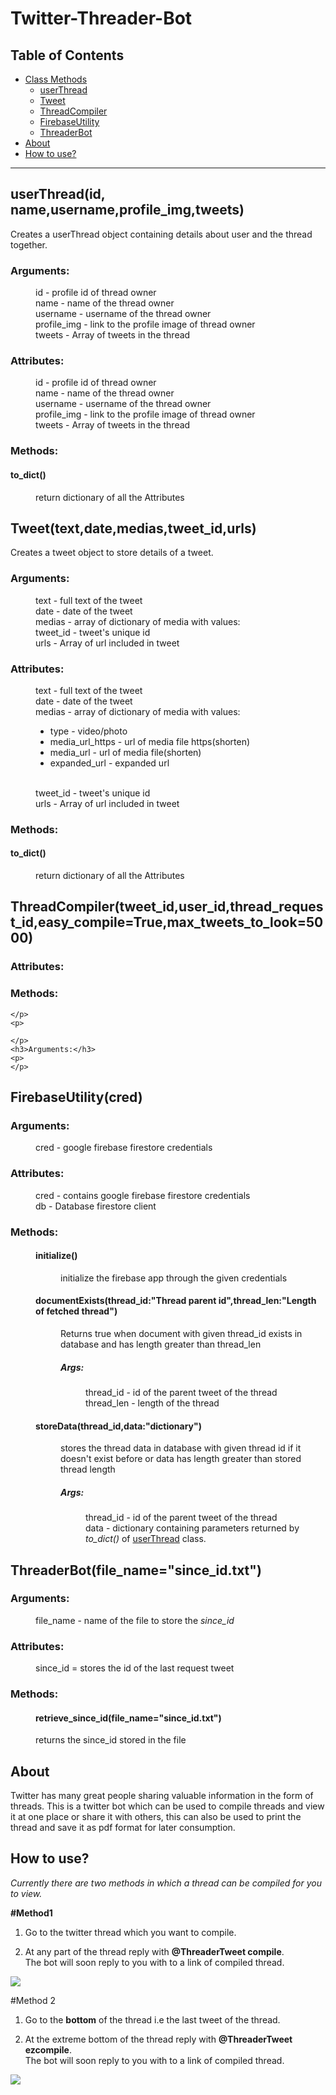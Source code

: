 # Twitter-Threader-Bot
<h2>Table of Contents</h2>
    <ul>
        <li>
        <a href="#class-methods">Class Methods</a>
            <ul>
                <li>
                    <a href="#method-userThread">userThread</a>
                </li>
                <li>
                    <a href="#method-Tweet">Tweet</a>
                </li>
                <li>
                    <a href="#method-ThreadCompiler">ThreadCompiler</a>
                </li>
                <li>
                    <a href="#method-FirebaseUtility">FirebaseUtility</a>
                </li>
                <li>
                    <a href="#method-ThreaderBot">ThreaderBot</a>
                </li>
            </ul>
        </li>
        <li><a href="#about">About</a></li>
        <li><a href="#how-to-use">How to use?</a></li>
    </ul>
<hr>
<h2><strong><a name="method-userThread">userThread(id, name,username,profile_img,tweets)</a></strong></h2>
    <p>
        Creates a userThread object containing details about user and the thread together.
    </p>
    <dl>
        <dt><h3>Arguments:</h3></dt>
        <dd>
            <p>
                id - profile id of thread owner
                <br>
                name - name of the thread owner
                <br>
                username - username of the thread owner
                <br>
                profile_img - link to the profile image of thread owner
                <br>
                tweets - Array of tweets in the thread
            </p>
        </dd>
        <dt><h3>Attributes:</h3></dt>
        <dd>
            <p>
                id - profile id of thread owner
                <br>
                name - name of the thread owner
                <br>
                username - username of the thread owner
                <br>
                profile_img - link to the profile image of thread owner
                <br>
                tweets - Array of tweets in the thread
                <br>
            </p>
        </dd>
        <dt><h3>Methods:</h3></dt>
        <dl>
            <dt><h4>to_dict()</h4></dt>
            <dd>return dictionary of all the Attributes</dd>
        </dl>
    </dl>
<h2><strong><a name="method-Tweet">Tweet(text,date,medias,tweet_id,urls)</a></strong></h2>
    Creates a tweet object to store details of a tweet.
    <dl>
        <dt><h3>Arguments:</h3></dt>
        <dd>
            <p>
                text - full text of the tweet
                <br>
                date - date of the tweet
                <br>
                medias - array of dictionary of media with values:
                <br>
                tweet_id - tweet's unique id
                <br>
                urls - Array of url included in tweet
                <br>
            </p>
        </dd>
        <dt><h3>Attributes:</h3></dt>
        <dd>
            <p>
                text - full text of the tweet
                <br>
                date - date of the tweet
                <br>
                medias - array of dictionary of media with values:
                <ul>
                    <li>
                        type - video/photo
                    </li>
                    <li>
                        media_url_https - url of media file https(shorten)
                    </li>
                    <li>
                        media_url - url of media file(shorten)
                    </li>
                    <li>
                        expanded_url - expanded url 
                    </li>
                </ul>
                <br>
                tweet_id - tweet's unique id
                <br>
                urls - Array of url included in tweet
                <br>
            </p>
        </dd>
        <dt><h3>Methods:</h3></dt>
        <dl>
            <dt>
                <h4>to_dict()</h4>
            </dt>
            <dd>
                return dictionary of all the Attributes
            </dd>
        </dl>
    </dl>
<h2><strong><a name="method-ThreadCompiler">ThreadCompiler(tweet_id,user_id,thread_request_id,easy_compile=True,max_tweets_to_look=5000)</a></strong></h2>
    <h3>Attributes:</h3>
    <p>
    </p>
    <h3>Methods:</h3>
    <p>

    </p>
    <p>

    </p>
    <h3>Arguments:</h3>
    <p>
    </p>
<h2><strong><a name="method-FirebaseUtility">FirebaseUtility(cred)</a></strong></h2>
    <dl>
        <dt><h3>Arguments:</h3></dt>
        <dd>
            <p>
                cred - google firebase firestore credentials
            </p>
        </dd>
        <dt><h3>Attributes:</h3></dt>
        <dd>
            <p>
                cred - contains google firebase firestore credentials
                <br>
                db - Database firestore client
            </p>
        </dd>
        <dt><h3>Methods:</h3></dt>
        <dd>
            <dl>
                <p>
                    <dt>
                        <h4>
                            initialize()
                        </h4>
                    </dt>
                    <dd>
                        <p>
                            initialize the firebase app through the given credentials
                        </p>
                    </dd>
                    <dt>
                        <h4>
                            documentExists(thread_id:"Thread parent id",thread_len:"Length of fetched thread")
                        </h4>
                    </dt>
                    <dd>
                        <p>
                            Returns true when document with given thread_id exists in database and has length greater than thread_len
                        </p>
                    </dd>
                    <dd>
                        <dl>
                            <dt>
                                <h5>
                                    Args:
                                </h5>
                            </dt>
                            <dd>
                                <p>
                                    thread_id - id of the parent tweet of the thread
                                    <br>
                                    thread_len - length of the thread
                                </p>
                            </dd>
                        </dl>
                    </dd>
                    <dt>
                        <h4>
                            storeData(thread_id,data:"dictionary")
                        </h4>
                    </dt>
                    <dd>
                        <p>
                            stores the thread data in database with given thread id if it doesn't exist before or data has length greater than stored thread length
                        </p>
                    </dd>
                    <dd>
                        <dl>
                            <dt>
                                <h5>
                                    Args:
                                </h5>
                            </dt>
                            <dd>
                                <p>
                                    thread_id - id of the parent tweet of the thread
                                    <br>
                                    data - dictionary containing parameters returned by <i>to_dict()</i> of <a href="#method-userThread">userThread</a> class.
                                </p>
                            </dd>
                        </dl>
                    </dd>
                </p>
            </dl>
        </dd>
    </dl>
<h2><strong><a name="method-ThreaderBot">ThreaderBot(file_name="since_id.txt")</a></strong></h2>
    <h3>Arguments:</h3>
    <dd>
        <p>
            file_name - name of the file to store the <i>since_id</i>
        </p>
    </dd>
    <h3>Attributes:</h3>
    <dd>
        <p>
            since_id = stores the id of the last request tweet
        </p>
    </dd>
    <h3>Methods:</h3>
    <dd>
        <h4>
            retrieve_since_id(file_name="since_id.txt")
        </h4>
        <p>
            returns the since_id stored in the file
        </p>
    </dd>
<h2 id="about">About</h2>
<p>Twitter has many great people sharing valuable information in the form of threads.
This is a twitter bot which can be used to compile threads and view it at one place or share it with others, this can also be used to print the thread and save it as pdf format for later consumption.</p>
<h2 id="how-to-use">How to use?</h2>
<p><i>Currently there are two methods in which a thread can be compiled for you to view.</i></p>
<b>#Method1</b>
<ol>
<li>Go to the twitter thread which you want to compile.</li>
<li>
<p>
    At any part of the thread reply with <b><a href="https://twitter.com/ThreaderTweet" style="text-decoration: none;">@ThreaderTweet</a> compile</b>.
    <br>
    The bot will soon reply to you with to a link of compiled thread.
</p>
</li>
</ol>
<div>
    <img src="https://sobydamn.github.io/TwitterThread/bot_using_compile_arg.png"/>
</div>
<p id="#how-to-method2">#Method 2</p>
<ol>
    <li>
        <p>Go to the <b>bottom</b> of the thread i.e the last tweet of the thread.</p>
    </li>
    <li>
        <p>
            At the extreme bottom of the thread reply with <b><a href="https://twitter.com/ThreaderTweet" style="text-decoration: none;">@ThreaderTweet </a>ezcompile</b>.
            <br>
            The bot will soon reply to you with to a link of compiled thread.
        </p>
    </li>
</ol>
<div class="how-to-img-holder">
    <img src="https://sobydamn.github.io/TwitterThread/bot_use_ezcompile.png"/>
</div>